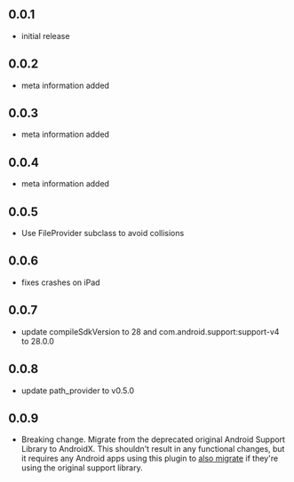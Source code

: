 ## 0.0.1

* initial release

## 0.0.2

* meta information added

## 0.0.3

* meta information added

## 0.0.4

* meta information added

## 0.0.5

* Use FileProvider subclass to avoid collisions

## 0.0.6

* fixes crashes on iPad

## 0.0.7

* update compileSdkVersion to 28 and com.android.support:support-v4 to 28.0.0

## 0.0.8

* update path_provider to v0.5.0

## 0.0.9

* Breaking change. Migrate from the deprecated original Android Support Library to AndroidX. This shouldn't result in any functional changes, but it requires   any Android apps using this plugin to [also migrate](https://developer.android.com/jetpack/androidx/migrate) if they're using the original support library.

